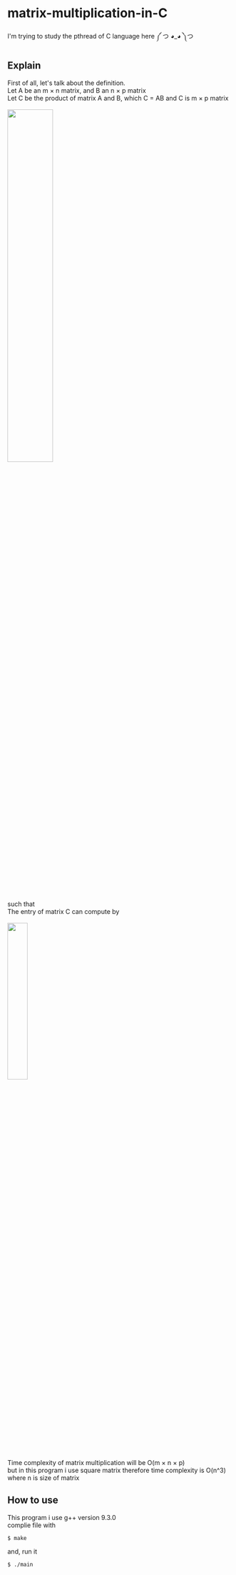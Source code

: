 # matrix-multiplication-in-C
I'm trying to study the pthread of C language here ༼ つ ◕_◕ ༽つ

## Explain 
First of all, let's talk about the definition. </br>
Let A be an m × n matrix, and B an n × p matrix </br>
Let C be the product of matrix A and B, which C = AB and C is m × p matrix </br></br>
<img src="https://user-images.githubusercontent.com/50576299/177719265-4586bad6-f581-4576-be96-16d6b89d9997.png" width="45%"> </br></br>
such that </br>
The entry of matrix C can compute by </br></br>
<img src="https://user-images.githubusercontent.com/50576299/177721552-8b7d056b-5234-4cff-bb41-ec9ea159f427.png" width="30%"> 
</br></br>

Time complexity of matrix multiplication will be O(m × n × p) </br>
but in this program i use square matrix therefore time complexity is O(n^3) where n is size of matrix

## How to use
This program i use g++ version 9.3.0 </br>
complie file with

```bash
$ make
```
and, run it
```bash
$ ./main
```
